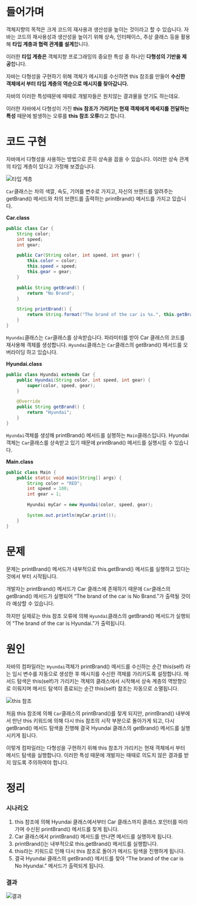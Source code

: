 # 들어가며

객체지향의 목적은 크게 코드의 재사용과 생산성을 높이는 것이라고 할 수 있습니다. 자바는 코드의 재사용성과 생산성을 높이기 위해 상속, 인터페이스, 추상 클래스 등을 활용해 **타입 계층과 협력 관계를 설계**합니다.

이러한 **타입 계층은** 객체지향 프로그래밍의 중요한 특성 중 하나인 **다형성의 기반을 제공**합니다.

자바는 다형성을 구현하기 위해 객체가 메시지를 수신하면 this 참조를 만들어 **수신한 객체에서 부터 타입 계층의 역순으로 메시지를 찾아갑니다.**

자바의 이러한 특성때문에 때때로 개발자들은 원치않는 결과물을 얻기도 하는데요.

이러한 자바에서 다형성이 가진 **this 참조가 가리키는 현재 객체에게 메세지를 전달하는 특성** 때문에 발생하는 오류를 **this 참조 오류**라고 합니다.

# 코드 구현

자바에서 다형성을 사용하는 방법으로 흔히 상속을 꼽을 수 있습니다. 이러한 상속 관계의 타입 계층이 있다고 가정해 보겠습니다.

![타입 계층](https://user-images.githubusercontent.com/90227655/192761054-e902abc5-0877-46fb-be27-b40fdca670f9.PNG)

`Car`클래스는 차의 색깔, 속도, 기어를 변수로 가지고, 자신의 브랜드를 알려주는 getBrand() 메서드와 차의 브랜드를 출력하는 printBrand() 메서드를 가지고 있습니다.

**Car.class**

```java
public class Car {
    String color;
    int speed;
    int gear;

    public Car(String color, int speed, int gear) {
        this.color = color;
        this.speed = speed;
        this.gear = gear;
    }

    public String getBrand() {
        return "No Brand";
    }

    String printBrand() {
        return String.format("The brand of the car is %s.", this.getBrand());
    }
}
```

`Hyundai`클래스는 `Car`클래스를 상속받습니다. 파라미터를 받아 Car 클래스의 코드를 재사용해 객체를 생성합니다. `Hyundai`클래스는 `Car`클래스의 getBrand() 메서드를 오버라이딩 하고 있습니다.

**Hyundai.class**

```java
public class Hyundai extends Car {
    public Hyundai(String color, int speed, int gear) {
        super(color, speed, gear);
    }

    @Override
    public String getBrand() {
        return "Hyundai";
    }
}
```

`Hyundai`객체를 생성해 printBrand() 메서드를 실행하는 `Main`클래스입니다. Hyundai 객체는 `Car`클래스를 상속받고 있기 때문에 printBrand() 메서드를 실행시킬 수 있습니다.

**Main.class**

```java
public class Main {
    public static void main(String[] args) {
        String color = "RED";
        int speed = 100;
        int gear = 1;

        Hyundai myCar = new Hyundai(color, speed, gear);

        System.out.println(myCar.print());
    }
}
```

# 문제

문제는 printBrand() 메서드가 내부적으로 this.getBrand() 메서드를 실행하고 있다는 것에서 부터 시작됩니다. 

개발자는 printBrand() 메서드가 Car 클래스에 존재하기 때문에 `Car`클래스의 getBrand() 메서드가 실행되어 “The brand of the car is No Brand.”가 출력될 것이라 예상할 수 있습니다.

하지만 실제로는 this 참조 오류에 의해 `Hyundai`클래스의 getBrand() 메서드가 실행되어 “The brand of the car is Hyundai.”가 출력됩니다.

# 원인

자바의 컴파일러는 `Hyundai`객체가 printBrand() 메서드를 수신하는 순간 this(self) 라는 임시 변수를 자동으로 생성한 후 메시지를 수신한 객체를 가리키도록 설정합니다. 메서드 탐색은 this(self)가 가리키는 객체의 클래스에서 시작해서 상속 계층의 역방향으로 이뤄지며 메서드 탐색이 종료되는 순간 this(self) 참조는 자동으로 소멸됩니다.

![this 참조](https://user-images.githubusercontent.com/90227655/192761163-21f6b62f-9326-4ee6-b8e8-541d1dc65b2e.PNG)

처음 this 참조에 의해 `Car`클래스의 printBrand()를 찾게 되지만, printBrand() 내부에서 만난 this 키워드에 의해 다시 this 참조의 시작 부분으로 돌아가게 되고, 다시 getBrand() 메서드 탐색을 진행해 결국 Hyundai 클래스의 getBrand() 메서드를 실행시키게 됩니다.

이렇게 컴파일러는 다형성을 구현하기 위해 this 참조가 가리키는 현재 객체에서 부터 메서드 탐색을 실행합니다. 이러한 특성 때문에 개발자는 때때로 의도치 않은 결과를 받지 않도록 주의하여야 합니다.

# 정리

### **시나리오**

1. this 참조에 의해 Hyundai 클래스에서부터 Car 클래스까지 클래스 포인터를 따라가며 수신된 printBrand() 메서드를 찾게 됩니다.
2. Car 클래스에서 printBrand() 메서드를 만나면 메서드를 실행하게 됩니다.
3. printBrand()는 내부적으로 this.getBrand() 메서드를 실행합니다.
4. this라는 키워드로 인해 다시 this 참조로 돌아가 메서드 탐색을 진행하게 됩니다.
5. 결국 Hyundai 클래스의 getBrand() 메서드를 찾아 “The brand of the car is No Hyundai.” 메서드가 출력되게 됩니다.

### **결과**
![결과](https://user-images.githubusercontent.com/90227655/192761207-1cd47410-d8d5-4ae4-8b86-fe6c49b01758.PNG)
